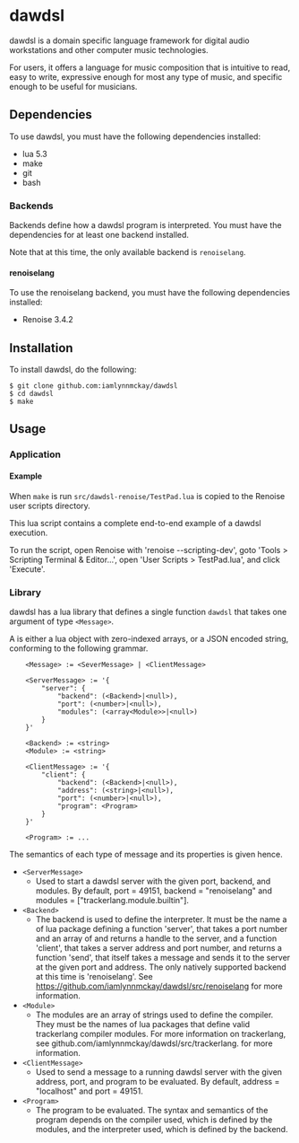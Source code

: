 # dawdsl

dawdsl is a domain specific language framework for digital audio workstations and other computer music technologies. 

For users, it offers a language for music composition that is intuitive to read, easy to write, expressive enough for most any type of music, and specific enough to be useful for musicians.

## Dependencies

To use dawdsl, you must have the following dependencies installed:

- lua 5.3
- make
- git
- bash

### Backends

Backends define how a dawdsl program is interpreted. You must have the dependencies for at least one backend installed. 

Note that at this time, the only available backend is `renoiselang`.

#### renoiselang

To use the renoiselang backend, you must have the following dependencies installed:

- Renoise 3.4.2

## Installation

To install dawdsl, do the following:

```
$ git clone github.com:iamlynnmckay/dawdsl
$ cd dawdsl
$ make
```

## Usage

### Application

#### Example

When `make` is run `src/dawdsl-renoise/TestPad.lua` is copied to the Renoise user scripts directory.

This lua script contains a complete end-to-end example of a dawdsl execution.
    
To run the script, open Renoise with 'renoise --scripting-dev', goto 'Tools > Scripting Terminal & Editor...', open 'User Scripts > TestPad.lua', and click 'Execute'.

### Library

dawdsl has a lua library that defines a single function `dawdsl` that takes one argument of type `<Message>`.

A <Message> is either a lua object with zero-indexed arrays, or a JSON encoded string, conforming to the following grammar.

```
    <Message> := <SeverMessage> | <ClientMessage>

    <ServerMessage> := '{
        "server": {
            "backend": (<Backend>|<null>),
            "port": (<number>|<null>),
            "modules": (<array<Module>>|<null>)
        }
    }'

    <Backend> := <string>
    <Module> := <string>

    <ClientMessage> := '{
        "client": {
            "backend": (<Backend>|<null>),
            "address": (<string>|<null>),
            "port": (<number>|<null>),
            "program": <Program>
        }
    }'

    <Program> := ...

```

The semantics of each type of message and its properties is given hence.

- `<ServerMessage>`
    - Used to start a dawdsl server with the given port, backend, and modules. By default, port = 49151, backend = "renoiselang" and modules = ["trackerlang.module.builtin"].
- `<Backend>`
    - The backend is used to define the interpreter. It must be the name a of lua package defining a function 'server', that takes a port number and an array of <Module> and returns a handle to the server, and a function 'client', that takes a server address and port number, and returns a function 'send', that itself takes a message and sends it to the server at the given port and address. The only natively supported backend at this time is 'renoiselang'. See https://github.com/iamlynnmckay/dawdsl/src/renoiselang for more information.
- `<Module>`
    - The modules are an array of strings used to define the compiler. They must be the names of lua packages that define valid trackerlang compiler modules. For more information on trackerlang, see github.com/iamlynnmckay/dawdsl/src/trackerlang. for more information.
- `<ClientMessage>`
    - Used to send a message to a running dawdsl server with the given address, port, and program to be evaluated. By default, address = "localhost" and port = 49151.
- `<Program>`
    - The program to be evaluated. The syntax and semantics of the program depends on the compiler used, which is defined by the modules, and the interpreter used, which is defined by the backend.
